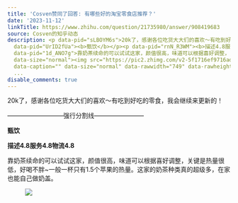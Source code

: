 ```yaml
---
title: 'Cosven赞同了回答: 有哪些好的淘宝零食店推荐？'
date: '2023-11-12'
linkTitle: https://www.zhihu.com/question/21735980/answer/908419683
source: Cosven的知乎动态
description: <p data-pid="sLBOYM6s">20k了，感谢各位吃货大大们的喜欢～有吃到好吃的零食，我会继续来更新的！</p><p data-pid="d94gwmIS">—————————强行分割线————————</p><p
  data-pid="UrID2fUa"><b>甄饮</b></p><p data-pid="rnN_R3WM"><b>描述4.8服务4.8物流4.8</b></p><p
  data-pid="1d_ANO7g">靠奶茶续命的可以试试这家，颜值很高，味道可以根据喜好调整，关键是热量很低，好喝不胖~一般一杯只有1.5个苹果的热量。这家的奶茶种类真的超级多，在家也能自己做奶盖。</p><figure
  data-size="normal"><img src="https://pic2.zhimg.com/v2-5f1716ef9716adc689d02caa9e5044dd_1440w.jpg"
  data-caption="" data-size="normal" data-rawwidth="749" data-rawheight="424" data-original-token="v2-7d32bae5bc410f4553c3091a64e975f7"
  ...
disable_comments: true
---
```

<p data-pid="sLBOYM6s">20k了，感谢各位吃货大大们的喜欢～有吃到好吃的零食，我会继续来更新的！</p><p data-pid="d94gwmIS">—————————强行分割线————————</p><p data-pid="UrID2fUa"><b>甄饮</b></p><p data-pid="rnN_R3WM"><b>描述4.8服务4.8物流4.8</b></p><p data-pid="1d_ANO7g">靠奶茶续命的可以试试这家，颜值很高，味道可以根据喜好调整，关键是热量很低，好喝不胖~一般一杯只有1.5个苹果的热量。这家的奶茶种类真的超级多，在家也能自己做奶盖。</p><figure data-size="normal"><img src="https://pic2.zhimg.com/v2-5f1716ef9716adc689d02caa9e5044dd_1440w.jpg" data-caption="" data-size="normal" data-rawwidth="749" data-rawheight="424" data-original-token="v2-7d32bae5bc410f4553c3091a64e975f7" ...